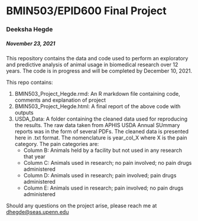 # BMIN503/EPID600 Final Project

### Deeksha Hegde
##### November 23, 2021

This repository contains the data and code used to perform an exploratory and predictive analysis of animal usage in biomedical research over 12 years. The code is in progress and will be completed by December 10, 2021.

This repo contains:
1. BMIN503_Project_Hegde.rmd: An R markdown file containing code, comments and explanation of project
2. BMIN503_Project_Hegde.html: A final report of the above code with outputs
3. USDA_Data: A folder containing the cleaned data used for reproducing the results. The raw data taken from APHIS USDA Annual SUmmary reports was in the form of several PDFs. The cleaned data is presented here in .txt format. The nomenclature is year_col_X where X is the pain category. The pain categories are:
    - Column B: Animals held by a facility but not used in any research that year
    - Column C: Animals used in research; no pain involved; no pain drugs administered
    - Column D: Animals used in research; pain involved; pain drugs administered
    - Column E: Animals used in research; pain involved; no pain drugs administered

Should any questions on the project arise, please reach me at dhegde@seas.upenn.edu
